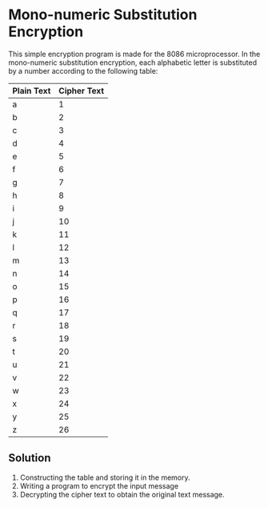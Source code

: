 # Mono-numeric Substitution Encryption
This simple encryption program is made for the 8086 microprocessor. 
In the mono-numeric substitution encryption, each alphabetic letter is substituted by a
number according to the following table:

| Plain Text | Cipher Text | 
|--|--|
| a | 1 |
| b | 2 |
| c | 3 |
| d | 4 |
| e | 5 |
| f | 6 |
| g | 7 |
| h | 8 |
| i | 9 |
| j | 10 |
| k | 11 |
| l | 12 |
| m | 13 |
| n | 14 |
| o | 15 |
| p | 16 |
| q | 17 |
| r | 18 |
| s | 19 |
| t | 20 |
| u | 21 |
| v | 22 |
| w | 23 |
| x | 24 |
| y | 25 |
| z | 26 |

## Solution
1. Constructing the table and storing it in the memory.
2. Writing a program to encrypt the input message
3. Decrypting the cipher text to obtain the original text message.
